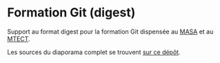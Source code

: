 # Formation Git (digest)

Support au format digest pour la formation Git dispensée au [MASA](https://agriculture.gouv.fr/) et au [MTECT](https://www.ecologie.gouv.fr/).

Les sources du diaporama complet se trouvent [sur ce dépôt](https://github.com/SSM-Agriculture/formation-git).

